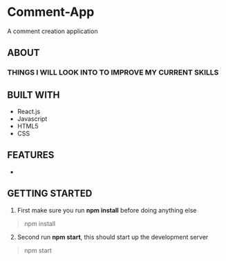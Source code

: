 # Comment-App
A comment creation application

## ABOUT


### THINGS I WILL LOOK INTO TO IMPROVE MY CURRENT SKILLS


## BUILT WITH
- React.js
- Javascript
- HTML5
- CSS

## FEATURES
- 

## GETTING STARTED

1. First make sure you run **npm install** before doing anything else

> npm install

2. Second run **npm start**, this should start up the development server

> npm start
